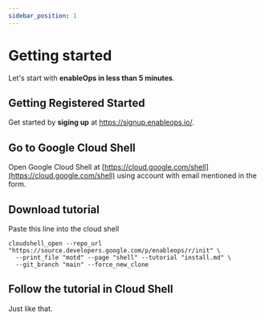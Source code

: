 ```yaml
---
sidebar_position: 1
---
```


# Getting started

Let's start with **enableOps in less than 5 minutes**.

## Getting Registered Started

Get started by **siging up** at https://signup.enableops.io/.

## Go to Google Cloud Shell

Open Google Cloud Shell at [https://cloud.google.com/shell](https://cloud.google.com/shell) using account with email mentioned in the form. 

## Download tutorial

Paste this line into the cloud shell

```shell
cloudshell_open --repo_url "https://source.developers.google.com/p/enableops/r/init" \
  --print_file "motd" --page "shell" --tutorial "install.md" \
  --git_branch "main" --force_new_clone
```

## Follow the tutorial in Cloud Shell

Just like that.



